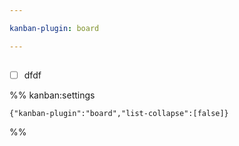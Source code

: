 ```yaml
---

kanban-plugin: board

---
```


## 

- [ ] dfdf




%% kanban:settings
```
{"kanban-plugin":"board","list-collapse":[false]}
```
%%